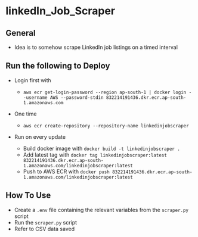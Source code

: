 # linkedIn_Job_Scraper

## General
* Idea is to somehow scrape LinkedIn job listings on a timed interval

## Run the following to Deploy
* Login first with 
    * `aws ecr get-login-password --region ap-south-1 | docker login --username AWS --password-stdin 832214191436.dkr.ecr.ap-south-1.amazonaws.com`
* One time 
    * `aws ecr create-repository --repository-name linkedinjobscraper`

* Run on every update
    * Build docker image with `docker build -t linkedinjobscraper .`
    * Add latest tag with `docker tag linkedinjobscraper:latest 832214191436.dkr.ecr.ap-south-1.amazonaws.com/linkedinjobscraper:latest`
    * Push to AWS ECR with `docker push 832214191436.dkr.ecr.ap-south-1.amazonaws.com/linkedinjobscraper:latest`

## How To Use
* Create a `.env` file containing the relevant variables from the `scraper.py` script
* Run the `scraper.py` script
* Refer to CSV data saved